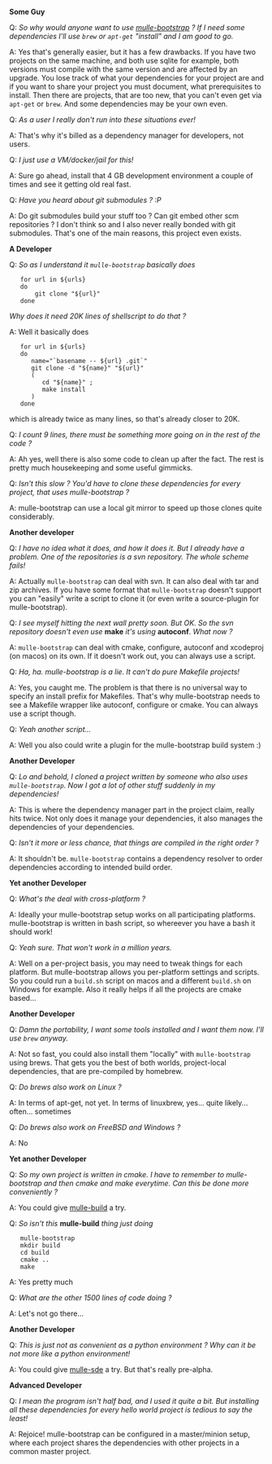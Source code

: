 **Some Guy**

Q: *So why would anyone want to use [mulle-bootstrap](https://github.com/mulle-nat/mulle-bootstrap) ? If I need some dependencies I'll use `brew` or `apt-get` "install" and I am good to go.*

A: Yes that's generally easier, but it has a few drawbacks. If you have two
projects on the same machine, and both use sqlite for example, both versions
must compile with the same version and are affected by an upgrade. You
lose track of what your dependencies for your project are and if you want to
share your project you must document, what prerequisites to install.
Then there are projects, that are too new, that you can't even get via
`apt-get` or `brew`. And some dependencies may be your own even.


Q: *As a user I really don't run into these situations ever!*

A: That's why it's billed as a dependency manager for developers, not users.


Q: *I just use a VM/docker/jail for this!*

A: Sure go ahead, install that 4 GB development environment a couple of times
and see it getting old real fast.


Q: *Have you heard about git submodules ? :P*

A: Do git submodules build your stuff too ? Can git embed other scm repositories  ?
I don't think so and I also never really bonded with git submodules. That's
one of the main reasons, this project even exists.


**A Developer**

Q: *So as I understand it `mulle-bootstrap` basically does*

```
   for url in ${urls}
   do
       git clone "${url}"
   done
```

*Why does it need 20K lines of shellscript to do that ?*

A: Well it basically does

```
   for url in ${urls}
   do
      name="`basename -- ${url} .git`"
      git clone -d "${name}" "${url}"
      (
         cd "${name}" ;
         make install
      )
   done
```

which is already twice as many lines, so that's already closer to 20K.

Q: *I count 9 lines, there must be something more going on in the rest of the code ?*

A: Ah yes, well there is also some code to clean up after the fact. The rest is pretty much housekeeping and some useful gimmicks.


Q: *Isn't this slow ? You'd have to clone these dependencies for every project, that uses mulle-bootstrap ?*

A: mulle-bootstrap can use a local git mirror to speed up those clones quite considerably.


**Another developer**

Q: *I have no idea what it does, and how it does it. But I already have a problem. One of the repositories is a svn repository. The whole scheme fails!*

A: Actually `mulle-bootstrap` can deal with svn. It can also deal with tar and
zip archives. If you have some format that `mulle-bootstrap` doesn't support
you can "easily" write a script to clone it (or even write a source-plugin for mulle-bootstrap).


Q: *I see myself hitting the next wall pretty soon. But OK. So the svn repository doesn't even use* **make** *it's using*  **autoconf**. *What now ?*

A: `mulle-bootstrap` can deal with cmake, configure, autoconf and
xcodeproj (on macos) on its own. If it doesn't work out, you can always use a script.


Q: *Ha, ha. mulle-bootstrap is a lie. It can't do pure Makefile projects!*

A: Yes, you caught me. The problem is that there is no universal way to specify
an install prefix for Makefiles. That's why mulle-bootstrap needs to see
a Makefile wrapper like autoconf, configure or cmake. You can always use a script though.


Q: *Yeah another script...*

A: Well you also could write a plugin for the mulle-bootstrap build system :)



**Another Developer**

Q: *Lo and behold, I cloned a project written by someone who also uses
`mulle-bootstrap`. Now I got a lot of other stuff suddenly in my dependencies!*

A: This is where the dependency manager part in the project claim, really hits
twice. Not only does it manage your dependencies, it also manages the
dependencies of your dependencies.


Q: *Isn't it more or less chance, that things are compiled in the right order ?*

A: It shouldn't be. `mulle-bootstrap` contains a dependency resolver to order
dependencies according to intended build order.



**Yet another Developer**

Q: *What's the deal with cross-platform ?*

A: Ideally your mulle-bootstrap setup works on all participating platforms.
mulle-bootstrap is written in bash script, so whereever you have a bash it
should work!


Q: *Yeah sure. That won't work in a million years.*

A: Well on a per-project basis, you may need to tweak things for each platform.
But mulle-bootstrap allows you per-platform settings and scripts. So you could
run a `build.sh` script on macos and a different `build.sh` on Windows for
example. Also it really helps if all the projects are cmake based...



**Another Developer**

Q: *Damn the portability, I want some tools installed and I want them now.
I'll use `brew` anyway.*

A: Not so fast, you could also install them "locally" with `mulle-bootstrap`
using brews. That gets you the best of both worlds, project-local dependencies,
that are pre-compiled by homebrew.


Q: *Do brews also work on Linux ?*

A: In terms of apt-get, not yet. In terms of linuxbrew, yes... quite likely...
often... sometimes


Q: *Do brews also work on FreeBSD and Windows ?*

A: No



**Yet another Developer**

Q: *So my own project is written in cmake. I have to remember to mulle-bootstrap
and then cmake and make everytime. Can this be done more conveniently ?*

A: You could give [mulle-build](https://github.com/mulle-nat/mulle-build) a try.


Q: *So isn't this* **mulle-build** *thing just doing*

```
   mulle-bootstrap
   mkdir build
   cd build
   cmake ..
   make
```
A: Yes pretty much


Q: *What are the other 1500 lines of code doing ?*

A: Let's not go there...



**Another Developer**

Q: *This is just not as convenient as a python environment ? Why can it be
not more like a python environment!*

A: You could give [mulle-sde](https://github.com/mulle-nat/mulle-sde) a try. But that's really pre-alpha.



**Advanced Developer**

Q: *I mean the program isn't half bad, and I used it quite a bit. But installing all these dependencies for every hello world project is tedious to say the least!*

A: Rejoice! mulle-bootstrap can be configured in a master/minion setup, where each project shares the dependencies with other projects in a common master project.

